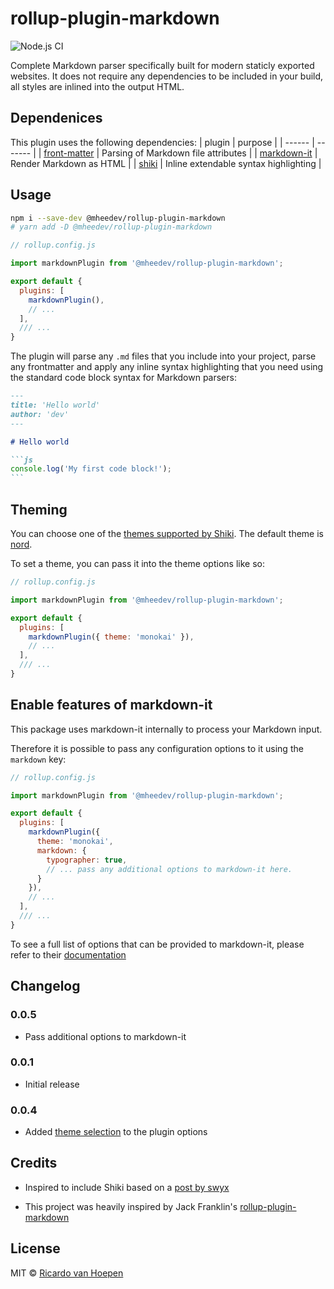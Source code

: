 # rollup-plugin-markdown

![Node.js CI](https://github.com/mheedev/rollup-plugin-markdown/workflows/Node.js%20CI/badge.svg)

Complete Markdown parser specifically built for modern staticly exported websites. It does not require any dependencies to be included in your build, all styles are inlined into the output HTML.

## Dependenices

This plugin uses the following dependencies:
| plugin | purpose |
| ------ | ------- |
| [front-matter](https://github.com/jxson/front-matter) | Parsing of Markdown file attributes |
| [markdown-it](https://github.com/markdown-it/markdown-it) | Render Markdown as HTML |
| [shiki](https://github.com/octref/shiki) | Inline extendable syntax highlighting |

## Usage

```bash
npm i --save-dev @mheedev/rollup-plugin-markdown
# yarn add -D @mheedev/rollup-plugin-markdown
```

```js
// rollup.config.js

import markdownPlugin from '@mheedev/rollup-plugin-markdown';

export default {
  plugins: [
    markdownPlugin(),
    // ...
  ],
  /// ...
}
```

The plugin will parse any `.md` files that you include into your project, parse any frontmatter and apply any inline syntax highlighting that you need using the standard code block syntax for Markdown parsers:

````md
---
title: 'Hello world'
author: 'dev'
---

# Hello world

```js
console.log('My first code block!');
```

````

## Theming

You can choose one of the [themes supported by Shiki](https://github.com/octref/shiki/tree/master/packages/themes). The default theme is [nord](https://github.com/arcticicestudio/nord-visual-studio-code).

To set a theme, you can pass it into the theme options like so:

```js
// rollup.config.js

import markdownPlugin from '@mheedev/rollup-plugin-markdown';

export default {
  plugins: [
    markdownPlugin({ theme: 'monokai' }),
    // ...
  ],
  /// ...
}
```

## Enable features of markdown-it

This package uses markdown-it internally to process your Markdown input.

Therefore it is possible to pass any configuration options to it using the `markdown` key:

```js
// rollup.config.js

import markdownPlugin from '@mheedev/rollup-plugin-markdown';

export default {
  plugins: [
    markdownPlugin({
      theme: 'monokai',
      markdown: {
        typographer: true,
        // ... pass any additional options to markdown-it here.
      }
    }),
    // ...
  ],
  /// ...
}
```

To see a full list of options that can be provided to markdown-it, please refer to their [documentation](https://github.com/markdown-it/markdown-it)

## Changelog

### 0.0.5

- Pass additional options to markdown-it

### 0.0.1

- Initial release

### 0.0.4

- Added [theme selection](https://github.com/mheedev/rollup-plugin-markdown/tree/master#Theming) to the plugin options

## Credits

- Inspired to include Shiki based on a [post by swyx](https://www.swyx.io/writing/svelte-static/)

- This project was heavily inspired by Jack Franklin's [rollup-plugin-markdown](https://github.com/jackfranklin/rollup-plugin-markdown)

## License

MIT &copy; [Ricardo van Hoepen](https://github.com/mheedev)
